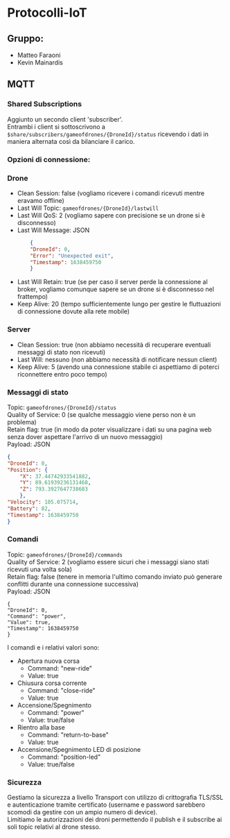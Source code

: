 # Protocolli-IoT
## Gruppo: 
- Matteo Faraoni
- Kevin Mainardis

## MQTT
### Shared Subscriptions
Aggiunto un secondo client 'subscriber'. <br>
Entrambi i client si sottoscrivono a `$share/subscribers/gameofdrones/{DroneId}/status` ricevendo i dati in maniera alternata così da bilanciare il carico.

### Opzioni di connessione:
### Drone 
- Clean Session: false (vogliamo ricevere i comandi ricevuti mentre eravamo offline)
- Last Will Topic: `gameofdrones/{DroneId}/lastwill`
- Last Will QoS: 2 (vogliamo sapere con precisione se un drone si è disconnesso)
- Last Will Message: JSON <br>
    ```json
        {
        "DroneId": 0,
        "Error": "Unexpected exit",
        "Timestamp": 1638459750
        }
    ```
- Last Will Retain: true (se per caso il server perde la connessione al broker, vogliamo comunque sapere se un drone si è disconnesso nel frattempo)
- Keep Alive: 20 (tempo sufficientemente lungo per gestire le fluttuazioni di connessione dovute alla rete mobile)

### Server 
- Clean Session: true (non abbiamo necessità di recuperare eventuali messaggi di stato non ricevuti)
- Last Will: nessuno (non abbiamo necessità di notificare nessun client)
- Keep Alive: 5 (avendo una connessione stabile ci aspettiamo di poterci riconnettere entro poco tempo)

### Messaggi di stato
Topic: `gameofdrones/{DroneId}/status` <br>
Quality of Service: 0 (se qualche messaggio viene perso non è un problema) <br>
Retain flag: true (in modo da poter visualizzare i dati su una pagina web senza dover aspettare l'arrivo di un nuovo messaggio) <br> 
Payload: JSON
```json
{
"DroneId": 0,
"Position":	{
    "X": 37.44742933541882,
    "Y": 89.61939236131468,
    "Z": 793.3927647738683
    },   
"Velocity": 105.075714,
"Battery": 82,
"Timestamp": 1638459750
}
```

### Comandi
Topic: `gameofdrones/{DroneId}/commands` <br>
Quality of Service: 2 (vogliamo essere sicuri che i messaggi siano stati ricevuti una volta sola) <br>
Retain flag: false (tenere in memoria l'ultimo comando inviato può generare conflitti durante una connessione successiva) <br>
Payload: JSON
```
{
"DroneId": 0,
"Command": "power",
"Value": true,
"Timestamp": 1638459750
}
```

I comandi e i relativi valori sono:
- Apertura nuova corsa
    - Command: "new-ride"
    - Value: true
- Chiusura corsa corrente
    - Command: "close-ride"
    - Value: true
- Accensione/Spegnimento
    - Command: "power"
    - Value: true/false
- Rientro alla base
    - Command: "return-to-base"
    - Value: true
- Accensione/Spegnimento LED di posizione
    - Command: "position-led"
    - Value: true/false

### Sicurezza
Gestiamo la sicurezza a livello Transport con utilizzo di crittografia TLS/SSL e autenticazione tramite certificato (username e password sarebbero scomodi da gestire con un ampio numero di device). <br>
Limitiamo le autorizzazioni dei droni permettendo il publish e il subscribe ai soli topic relativi al drone stesso.
